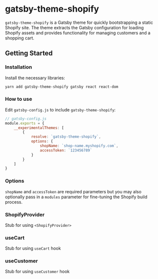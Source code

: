 # gatsby-theme-shopify

`gatsby-theme-shopify` is a Gatsby theme for quickly bootstrapping a static Shopify site. The theme extracts the Gatsby configuration for loading Shopify assets and provides functionality for managing customers and a shopping cart.

## Getting Started

### Installation
Install the necessary libraries: 

```sh
yarn add gatsby-theme-shopify gatsby react react-dom
```

### How to use

Edit `gatsby-config.js` to include `gatsby-theme-shopify`:

```js
// gatsby-config.js
module.exports = {
    __experimentalThemes: [
        {
            resolve: `gatsby-theme-shopify`,
            options: {
                shopName: `shop-name.myshopify.com`,
                accessToken: `123456789`
            }
        }
    ]
}
```

### Options

`shopName` and `accessToken` are required parameters but you may also optionally pass in a `modules` parameter for fine-tuning the Shopify build process.

### ShopifyProvider

Stub for using `<ShopifyProvider>`

### useCart

Stub for using `useCart` hook

### useCustomer

Stub for using `useCustomer` hook